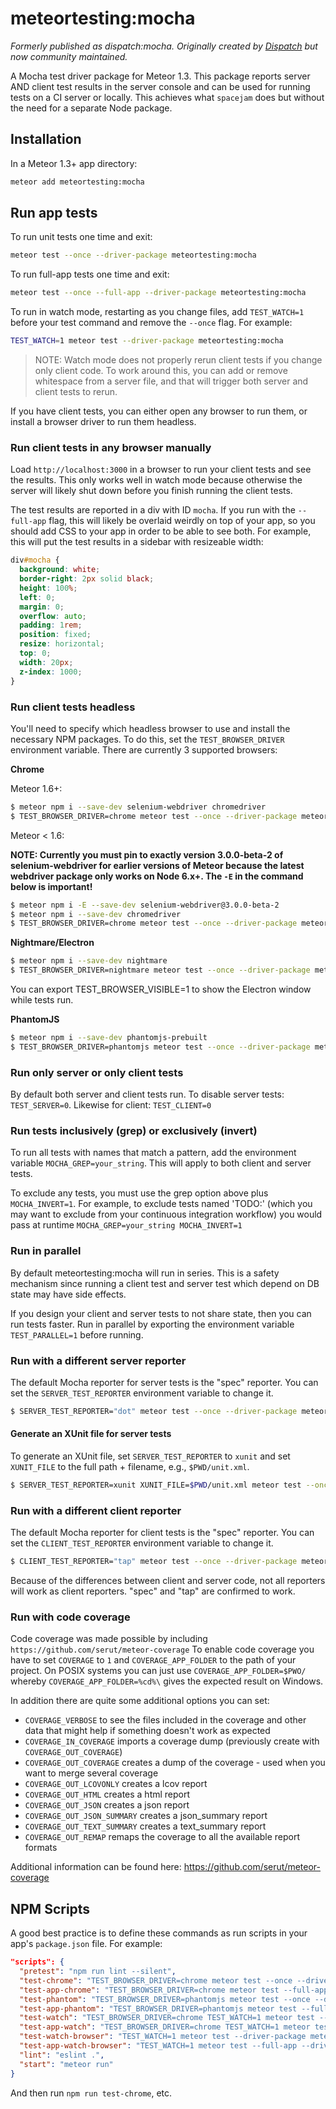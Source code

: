 # meteortesting:mocha

_Formerly published as dispatch:mocha. Originally created by [Dispatch](http://www.dispatch.me/) but now community maintained._

A Mocha test driver package for Meteor 1.3. This package reports server AND client test results in the server console and can be used for running tests on a CI server or locally. This achieves what `spacejam` does but without the need for a separate Node package.

## Installation

In a Meteor 1.3+ app directory:

```bash
meteor add meteortesting:mocha
```

## Run app tests

To run unit tests one time and exit:

```bash
meteor test --once --driver-package meteortesting:mocha
```

To run full-app tests one time and exit:

```bash
meteor test --once --full-app --driver-package meteortesting:mocha
```

To run in watch mode, restarting as you change files, add `TEST_WATCH=1` before your test command and remove the `--once` flag. For example:

```bash
TEST_WATCH=1 meteor test --driver-package meteortesting:mocha
```

> NOTE: Watch mode does not properly rerun client tests if you change only client code. To work around this, you can add or remove whitespace from a server file, and that will trigger both server and client tests to rerun.

If you have client tests, you can either open any browser to run them, or install a browser driver to run them headless.

### Run client tests in any browser manually

Load `http://localhost:3000` in a browser to run your client tests and see the results. This only works well in watch mode because otherwise the server will likely shut down before you finish running the client tests.

The test results are reported in a div with ID `mocha`. If you run with the `--full-app` flag, this will likely be overlaid weirdly on top of your app, so you should add CSS to your app in order to be able to see both. For example, this will put the test results in a sidebar with resizeable width:

```css
div#mocha {
  background: white;
  border-right: 2px solid black;
  height: 100%;
  left: 0;
  margin: 0;
  overflow: auto;
  padding: 1rem;
  position: fixed;
  resize: horizontal;
  top: 0;
  width: 20px;
  z-index: 1000;
}
```

### Run client tests headless

You'll need to specify which headless browser to use and install the necessary NPM packages. To do this, set the `TEST_BROWSER_DRIVER` environment variable. There are currently 3 supported browsers:

**Chrome**

Meteor 1.6+:

```bash
$ meteor npm i --save-dev selenium-webdriver chromedriver
$ TEST_BROWSER_DRIVER=chrome meteor test --once --driver-package meteortesting:mocha
```

Meteor < 1.6:

**NOTE: Currently you must pin to exactly version 3.0.0-beta-2 of selenium-webdriver for earlier versions of Meteor because the latest webdriver package only works on Node 6.x+. The `-E` in the command below is important!**

```bash
$ meteor npm i -E --save-dev selenium-webdriver@3.0.0-beta-2
$ meteor npm i --save-dev chromedriver
$ TEST_BROWSER_DRIVER=chrome meteor test --once --driver-package meteortesting:mocha
```

**Nightmare/Electron**

```bash
$ meteor npm i --save-dev nightmare
$ TEST_BROWSER_DRIVER=nightmare meteor test --once --driver-package meteortesting:mocha
```

You can export TEST_BROWSER_VISIBLE=1 to show the Electron window while tests run.

**PhantomJS**

```bash
$ meteor npm i --save-dev phantomjs-prebuilt
$ TEST_BROWSER_DRIVER=phantomjs meteor test --once --driver-package meteortesting:mocha
```

### Run only server or only client tests

By default both server and client tests run. To disable server tests: `TEST_SERVER=0`. Likewise for client: `TEST_CLIENT=0`

### Run tests inclusively (grep) or exclusively (invert)

To run all tests with names that match a pattern, add the environment variable `MOCHA_GREP=your_string`. This will apply to both client and server tests.

To exclude any tests, you must use the grep option above plus `MOCHA_INVERT=1`. For example, to exclude tests named 'TODO:' (which you may want to exclude from your continuous integration workflow) you would pass at runtime `MOCHA_GREP=your_string MOCHA_INVERT=1`

### Run in parallel

By default meteortesting:mocha will run in series. This is a safety mechanism since running a client test and server test which depend on DB state may have side effects.

If you design your client and server tests to not share state, then you can run tests faster. Run in parallel by exporting the environment variable `TEST_PARALLEL=1` before running.

### Run with a different server reporter

The default Mocha reporter for server tests is the "spec" reporter. You can set the `SERVER_TEST_REPORTER` environment variable to change it.

```bash
$ SERVER_TEST_REPORTER="dot" meteor test --once --driver-package meteortesting:mocha
```

#### Generate an XUnit file for server tests

To generate an XUnit file, set `SERVER_TEST_REPORTER` to `xunit` and set `XUNIT_FILE` to the full path + filename, e.g., `$PWD/unit.xml`.

```bash
$ SERVER_TEST_REPORTER=xunit XUNIT_FILE=$PWD/unit.xml meteor test --once --driver-package meteortesting:mocha
```

### Run with a different client reporter

The default Mocha reporter for client tests is the "spec" reporter. You can set the `CLIENT_TEST_REPORTER` environment variable to change it.

```bash
$ CLIENT_TEST_REPORTER="tap" meteor test --once --driver-package meteortesting:mocha
```

Because of the differences between client and server code, not all reporters will work as client reporters. "spec" and "tap" are confirmed to work.

### Run with code coverage

Code coverage was made possible by including `https://github.com/serut/meteor-coverage`
To enable code coverage you have to set `COVERAGE` to `1` and `COVERAGE_APP_FOLDER` to the path of your project. On POSIX systems you can just use `COVERAGE_APP_FOLDER=$PWO/` whereby `COVERAGE_APP_FOLDER=%cd%\` gives the expected result on Windows.

In addition there are quite some additional options you can set:

* `COVERAGE_VERBOSE` to see the files included in the coverage and other data that might help if something doesn't work as expected
* `COVERAGE_IN_COVERAGE` imports a coverage dump (previously create with `COVERAGE_OUT_COVERAGE`)
* `COVERAGE_OUT_COVERAGE` creates a dump of the coverage - used when you want to merge several coverage
* `COVERAGE_OUT_LCOVONLY` creates a lcov report
* `COVERAGE_OUT_HTML` creates a html report
* `COVERAGE_OUT_JSON` creates a json report
* `COVERAGE_OUT_JSON_SUMMARY` creates a json_summary report
* `COVERAGE_OUT_TEXT_SUMMARY` creates a text_summary report
* `COVERAGE_OUT_REMAP` remaps the coverage to all the available report formats

Additional information can be found here: https://github.com/serut/meteor-coverage

## NPM Scripts

A good best practice is to define these commands as run scripts in your app's `package.json` file. For example:

```json
"scripts": {
  "pretest": "npm run lint --silent",
  "test-chrome": "TEST_BROWSER_DRIVER=chrome meteor test --once --driver-package meteortesting:mocha",
  "test-app-chrome": "TEST_BROWSER_DRIVER=chrome meteor test --full-app --once --driver-package meteortesting:mocha",
  "test-phantom": "TEST_BROWSER_DRIVER=phantomjs meteor test --once --driver-package meteortesting:mocha",
  "test-app-phantom": "TEST_BROWSER_DRIVER=phantomjs meteor test --full-app --once --driver-package meteortesting:mocha",
  "test-watch": "TEST_BROWSER_DRIVER=chrome TEST_WATCH=1 meteor test --driver-package meteortesting:mocha",
  "test-app-watch": "TEST_BROWSER_DRIVER=chrome TEST_WATCH=1 meteor test --full-app --driver-package meteortesting:mocha",
  "test-watch-browser": "TEST_WATCH=1 meteor test --driver-package meteortesting:mocha",
  "test-app-watch-browser": "TEST_WATCH=1 meteor test --full-app --driver-package meteortesting:mocha",
  "lint": "eslint .",
  "start": "meteor run"
}
```

And then run `npm run test-chrome`, etc.
